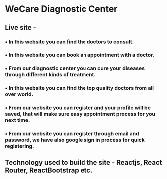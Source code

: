 # WeCare Diagnostic Center

## Live site -

### • In this website you can find the doctors to consult.

### • In this website you can book an appointment with a doctor.

### • From our diagnostic center you can cure your diseases through different kinds of treatment.

### • In this website you can find the top quality doctors from all over world.

### • From our website you can register and your profile will be saved, that will make sure easy appointment process for you next time.

### • From our website you can register through email and password, we have also google sign in process for quick registering.

## Technology used to build the site - Reactjs, React Router, ReactBootstrap etc.
